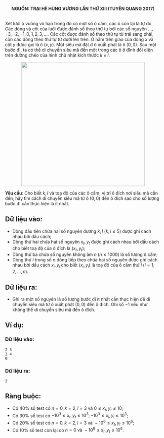 **<center>NGUỒN: TRẠI HÈ HÙNG VƯƠNG LẦN THỨ XIII (TUYÊN QUANG 2017)</center>**
<br>

Xét lưới ô vuông vô hạn trong đó có một số ô cấm, các ô còn lại là tự do. Các dòng và cột của lưới được đánh số theo thứ tự bởi các số nguyên $…,-3,-2,-1, 0, 1, 2, 3,…$. Các cột được đánh số theo thứ tự từ trái sang phải, còn các dòng theo thứ tự từ dưới lên trên. Ô nằm trên giao của dòng $x$ và cột $y$ được gọi là ô $(x, y)$. Một siêu mã đặt ở ô xuất phát là ô $(0,0)$. Sau một bước đi, ta có thể di chuyển siêu mã đến một trong các ô ở đỉnh đối diện trên đường chéo của hình chữ nhật kích thước $k×l$.
<center><img src="/images/problems/809/sknight.svg", width=400px></center>

**Yêu cầu**: Cho biết $k, l$ và toạ độ của các ô cấm, vị trí ô đích nơi siêu mã cần đến, hãy tìm cách di chuyển siêu mã từ ô $(0,0)$ đến ô đích sao cho số lượng bước đi cần thực hiện là ít nhất.

## Dữ liệu vào:
- Dòng đầu tiên chứa hai số nguyên dương $k, l\ (k, l ≤ 5)$ được ghi cách nhau bởi dấu cách;
- Dòng thứ hai chứa hai số nguyên $x_t, y_t$ được ghi cách nhau bởi dấu cách cho biết toạ độ của ô đích là $(x_t, y_t)$;
- Dòng thứ ba chứa số nguyên không âm $n\ (n ≤ 1000)$ là số lượng ô cấm;
- Dòng thứ $i$ trong số $n$ dòng tiếp theo chứa hai số nguyên được ghi cách nhau bởi dấu cách $x_i, y_i$ cho biết $(x_i, y_i)$ là toạ độ của ô cấm thứ $i\ (i = 1, 2, …, n)$.

## Dữ liệu ra:
- Ghi ra một số nguyên là số lượng bước đi ít nhất cần thực hiện để di chuyển siêu mã từ ô xuất phát $(0,0)$ đến ô đích. Ghi số $−1$ nếu như không thể di chuyển siêu mã đến ô đích. 

## Ví dụ:
### Dữ liệu vào:
```
2 3
2 4
0
```

### Dữ liệu ra:
```
2
```

## Ràng buộc:
- Có $40\%$ số test có $n = 0, k=2, l=3\text{ và }0 ≤ x_t, y_t≤ 10$;  
- Có $30\%$ số test có $−10^3 ≤ x_t, y_t≤ 10^3;  −10^3 ≤ x_i, y_i≤ 10^3$;
- Có $20\%$ số test có $n = 0, k=2, l=3\text{ và }−10^6 ≤ x_t, y_t≤ 10^6$;  
- Có $10\%$ số test còn lại có $n = 0\text{ và }−10^6 ≤ x_t, y_t≤ 10^6$.